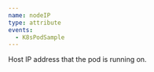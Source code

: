 ```yaml
---
name: nodeIP
type: attribute
events:
  - K8sPodSample
---
```


Host IP address that the pod is running on.